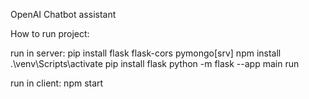 OpenAI Chatbot assistant 

How to run project:

run in server: 
pip install flask flask-cors pymongo[srv]
npm install
.\venv\Scripts\activate
pip install flask
python -m flask --app main run


run in client:
npm start